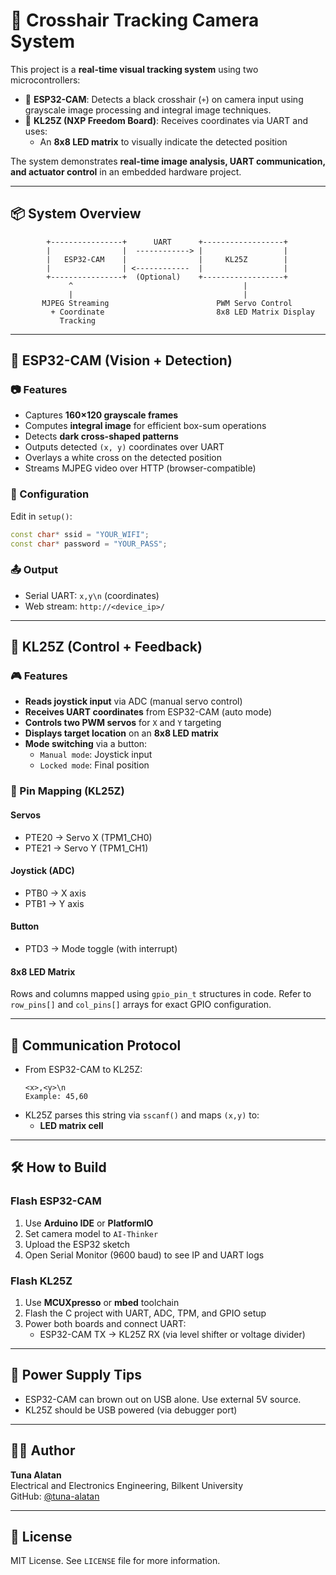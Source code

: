 
# 🎯 Crosshair Tracking Camera System

This project is a **real-time visual tracking system** using two microcontrollers:

- 🧠 **ESP32-CAM**: Detects a black crosshair (`+`) on camera input using grayscale image processing and integral image techniques.
- 🤖 **KL25Z (NXP Freedom Board)**: Receives coordinates via UART and uses:
  - An **8x8 LED matrix** to visually indicate the detected position

The system demonstrates **real-time image analysis, UART communication, and actuator control** in an embedded hardware project.

---

## 📦 System Overview

```
        +----------------+      UART      +------------------+
        |                |  ------------> |                  |
        |   ESP32-CAM    |                |     KL25Z        |
        |                | <------------  |                  |
        +----------------+  (Optional)    +------------------+
             ^                                      |
             |                                      |
       MJPEG Streaming                        PWM Servo Control
         + Coordinate                         8x8 LED Matrix Display
           Tracking
```

---

## 🧠 ESP32-CAM (Vision + Detection)

### 📷 Features

- Captures **160×120 grayscale frames**
- Computes **integral image** for efficient box-sum operations
- Detects **dark cross-shaped patterns**
- Outputs detected `(x, y)` coordinates over UART
- Overlays a white cross on the detected position
- Streams MJPEG video over HTTP (browser-compatible)

### 🔧 Configuration

Edit in `setup()`:
```cpp
const char* ssid = "YOUR_WIFI";
const char* password = "YOUR_PASS";
```

### 📤 Output

- Serial UART: `x,y\n` (coordinates)
- Web stream: `http://<device_ip>/`

---

## 🤖 KL25Z (Control + Feedback)

### 🎮 Features

- **Reads joystick input** via ADC (manual servo control)
- **Receives UART coordinates** from ESP32-CAM (auto mode)
- **Controls two PWM servos** for `X` and `Y` targeting
- **Displays target location** on an **8x8 LED matrix**
- **Mode switching** via a button:
  - `Manual mode`: Joystick input
  - `Locked mode`: Final position

### 🔌 Pin Mapping (KL25Z)

#### Servos
- PTE20 → Servo X (TPM1_CH0)
- PTE21 → Servo Y (TPM1_CH1)

#### Joystick (ADC)
- PTB0 → X axis
- PTB1 → Y axis

#### Button
- PTD3 → Mode toggle (with interrupt)

#### 8x8 LED Matrix
Rows and columns mapped using `gpio_pin_t` structures in code. Refer to `row_pins[]` and `col_pins[]` arrays for exact GPIO configuration.

---

## 🔁 Communication Protocol

- From ESP32-CAM to KL25Z:
  ```
  <x>,<y>\n
  Example: 45,60
  ```
- KL25Z parses this string via `sscanf()` and maps `(x,y)` to:
  - **LED matrix cell**

---

## 🛠️ How to Build

### Flash ESP32-CAM
1. Use **Arduino IDE** or **PlatformIO**
2. Set camera model to `AI-Thinker`
3. Upload the ESP32 sketch
4. Open Serial Monitor (9600 baud) to see IP and UART logs

### Flash KL25Z
1. Use **MCUXpresso** or **mbed** toolchain
2. Flash the C project with UART, ADC, TPM, and GPIO setup
3. Power both boards and connect UART:
   - ESP32-CAM TX → KL25Z RX (via level shifter or voltage divider)

---

## 🔋 Power Supply Tips

- ESP32-CAM can brown out on USB alone. Use external 5V source.
- KL25Z should be USB powered (via debugger port)

---

## 👨‍💻 Author

**Tuna Alatan**  
Electrical and Electronics Engineering, Bilkent University  
GitHub: [@tuna-alatan](https://github.com/tuna-alatan)

---

## 📄 License

MIT License. See `LICENSE` file for more information.
